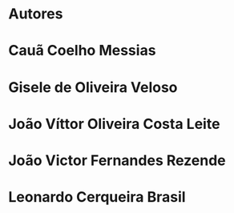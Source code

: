 # Autores
# Cauã Coelho Messias
# Gisele de Oliveira Veloso
# João Víttor Oliveira Costa Leite
# João Victor Fernandes Rezende
# Leonardo Cerqueira Brasil
